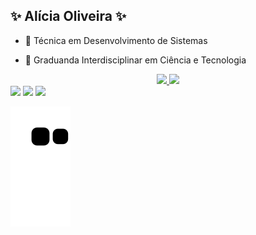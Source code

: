 ## ✨ Alícia Oliveira ✨


- 🔭 Técnica em Desenvolvimento de Sistemas 

- 🌱 Graduanda Interdisciplinar em Ciência e Tecnologia 

<div align="center">
  <a href="https://github.com/Alicia-so">
  <img height="150em" src="https://github-readme-stats.vercel.app/api?username=Alicia-so&show_icons=true&theme=dracula&include_all_commits=true&count_private=true"/>
  <img height="150em" src="https://github-readme-stats.vercel.app/api/top-langs/?username=Alicia-so&layout=compact&langs_count=7&theme=dracula"/>
</div>

 
<div> 
  <a href="https://www.instagram.com/alicias_o/" target="_blank"><img src="https://img.shields.io/badge/-Instagram-%23E4405F?style=for-the-badge&logo=instagram&logoColor=white" target="_blank"></a>
  <a href = "mailto:aliciaolvra@gmail.com"><img src="https://img.shields.io/badge/-Gmail-%23333?style=for-the-badge&logo=gmail&logoColor=white" target="_blank"></a>
  <a href="https://www.linkedin.com/in/aliciasso/" target="_blank"><img src="https://img.shields.io/badge/-LinkedIn-%230077B5?style=for-the-badge&logo=linkedin&logoColor=white" target="_blank"></a> 
 
  ![Snake animation](https://github.com/rafaballerini/rafaballerini/blob/output/github-contribution-grid-snake.svg)
 
</div>
